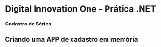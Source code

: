 # Digital Innovation One - Prática .NET
### Cadastro de Séries
## Criando uma APP de cadastro em memória
